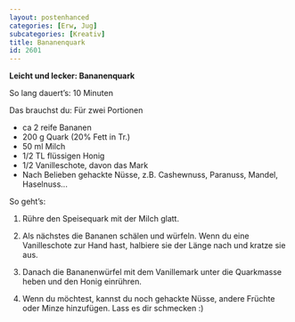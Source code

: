 ```yaml
---
layout: postenhanced
categories: [Erw, Jug]
subcategories: [Kreativ]
title: Bananenquark
id: 2601
---
```

**Leicht und lecker: Bananenquark**

So lang dauert’s: 10 Minuten

Das brauchst du: Für zwei Portionen 
- ca 2 reife Bananen
- 200 g Quark (20% Fett in Tr.)
- 50 ml Milch
- 1/2 TL flüssigen Honig
- 1/2 Vanilleschote, davon das Mark
- Nach Belieben gehackte Nüsse, z.B. Cashewnuss, Paranuss, Mandel, Haselnuss...

So geht’s: 

1. Rühre den Speisequark mit der Milch glatt. 

2. Als nächstes die Bananen schälen und würfeln. Wenn du eine Vanilleschote zur Hand hast, halbiere sie der Länge nach und kratze sie aus. 

2. Danach die Bananenwürfel mit dem Vanillemark unter die Quarkmasse heben und den Honig einrühren.

3. Wenn du möchtest, kannst du noch gehackte Nüsse, andere Früchte oder Minze hinzufügen. Lass es dir schmecken :) 
